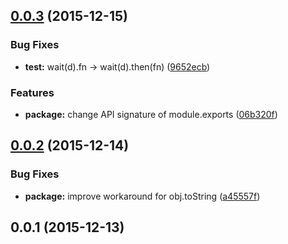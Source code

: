<a name="0.0.3"></a>
## [0.0.3](https://github.com/ToQoz/api-gateway-mapping-template/compare/v0.0.2...v0.0.3) (2015-12-15)


### Bug Fixes

* **test:** wait(d).fn -> wait(d).then(fn) ([9652ecb](https://github.com/ToQoz/api-gateway-mapping-template/commit/9652ecb))

### Features

* **package:** change API signature of module.exports ([06b320f](https://github.com/ToQoz/api-gateway-mapping-template/commit/06b320f))



<a name="0.0.2"></a>
## [0.0.2](https://github.com/ToQoz/api-gateway-mapping-template/compare/v0.0.1...v0.0.2) (2015-12-14)


### Bug Fixes

* **package:** improve workaround for obj.toString ([a45557f](https://github.com/ToQoz/api-gateway-mapping-template/commit/a45557f))



<a name="0.0.1"></a>
## 0.0.1 (2015-12-13)




